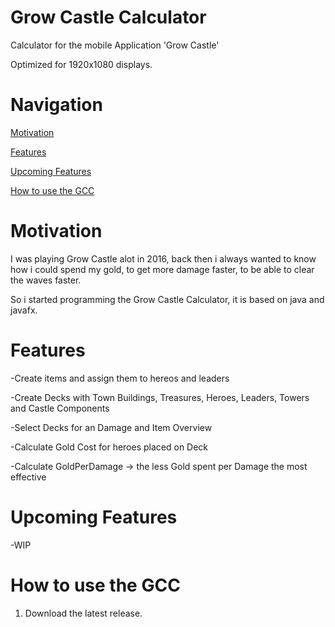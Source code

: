 # Grow Castle Calculator
Calculator for the mobile Application 'Grow Castle'

Optimized for 1920x1080 displays.

# Navigation
[Motivation](https://github.com/ucestorage/GCC/blob/master/README.md#motivation)

[Features](https://github.com/ucestorage/GCC/blob/master/README.md#features)

[Upcoming Features](https://github.com/ucestorage/GCC/blob/master/README.md#upcomingfeatures)

[How to use the GCC](https://github.com/ucestorage/GCC/blob/master/README.md#howtousethegcc)


# Motivation
I was playing Grow Castle alot in 2016, back then i always wanted to know how i could spend my gold, to get more damage faster, to be able to clear the waves faster.

So i started programming the Grow Castle Calculator, it is based on java and javafx.

# Features
-Create items and assign them to hereos and leaders

-Create Decks with Town Buildings, Treasures, Heroes, Leaders, Towers and Castle Components

-Select Decks for an Damage and Item Overview

-Calculate Gold Cost for heroes placed on Deck

-Calculate GoldPerDamage -> the less Gold spent per Damage the most effective

# Upcoming Features
-WIP

# How to use the GCC

1. Download the latest release.
